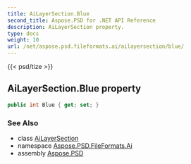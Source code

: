 ```yaml
---
title: AiLayerSection.Blue
second_title: Aspose.PSD for .NET API Reference
description: AiLayerSection property. 
type: docs
weight: 10
url: /net/aspose.psd.fileformats.ai/ailayersection/blue/
---
```

{{< psd/tize >}}
## AiLayerSection.Blue property

```csharp
public int Blue { get; set; }
```

### See Also

* class [AiLayerSection](../)
* namespace [Aspose.PSD.FileFormats.Ai](../../ailayersection/)
* assembly [Aspose.PSD](../../../)


